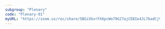 ```yaml
---
subgroup: "Plenary"
code: "Plenary-01"
myURL: "https://zoom.us/rec/share/5BGiVbvrFX6pcWo79G27ajCEBIe4JL7badCjVPCNsz5zTsKGByJ2TFOtkAazn4CV.rcWTBhY4JoyeLg70"
---
```

